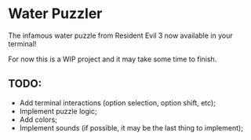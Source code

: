 # Water Puzzler
The infamous water puzzle from Resident Evil 3 now available in your terminal!

For now this is a WIP project and it may take some time to finish.

## TODO:
- Add terminal interactions (option selection, option shift, etc);
- Implement puzzle logic;
- Add colors;
- Implement sounds (if possible, it may be the last thing to implement);

